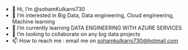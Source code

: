 - 👋 Hi, I’m @sohamKulkarni730
- 👀 I’m interested in Big Data, Data engineering, Cloud engineering, Machine learning
- 🌱 I’m currently learning DATA ENGINEERING WITH AZURE SERVICES 
- 💞️ I’m looking to collaborate on any big data projects
- 📫 How to reach me : email me on sohamkulkarni730@hotmail.com

<!---
sohamKulkarni730/sohamKulkarni730 is a ✨ special ✨ repository because its `README.md` (this file) appears on your GitHub profile.
You can click the Preview link to take a look at your changes.
--->
